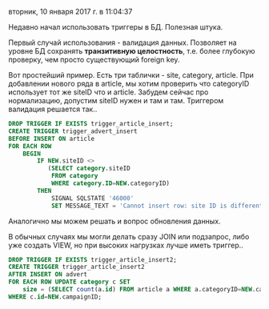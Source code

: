 вторник, 10 января 2017 г. в 11:04:37

Недавно начал использовать триггеры в БД. Полезная штука.

Первый случай использования - валидация данных. Позволяет на уровне БД сохранять **транзитивную целостность**, т.е. более глубокую проверку, чем просто существующий foreign key. 

Вот простейший пример. Есть три таблички - site, category, article. При добавлении нового ряда в article, мы хотим проверить что categoryID использует тот же siteID что и article. Забудем сейчас про нормализацию, допустим siteID нужен и там и там. Триггером валидация решается так..

```sql
DROP TRIGGER IF EXISTS trigger_article_insert;
CREATE TRIGGER trigger_advert_insert
BEFORE INSERT ON article
FOR EACH ROW
	BEGIN
		IF NEW.siteID <>
		   (SELECT category.siteID
			FROM category
			WHERE category.ID=NEW.categoryID)
		THEN
			SIGNAL SQLSTATE '46000'
			SET MESSAGE_TEXT = 'Cannot insert row: site ID is different for article and category END IF; END;
```

Аналогично мы можем решать и вопрос обновления данных. 

В обычных случаях мы могли делать сразу JOIN или подзапрос, либо уже создать VIEW, но при высоких нагрузках лучше иметь триггер..

```sql
DROP TRIGGER IF EXISTS trigger_article_insert2;
CREATE TRIGGER trigger_article_insert2
AFTER INSERT ON advert
FOR EACH ROW UPDATE category c SET
	size = (SELECT count(a.id) FROM article a WHERE a.categoryID=NEW.categoryID AND a.status='published')
WHERE c.id=NEW.campaignID;
```